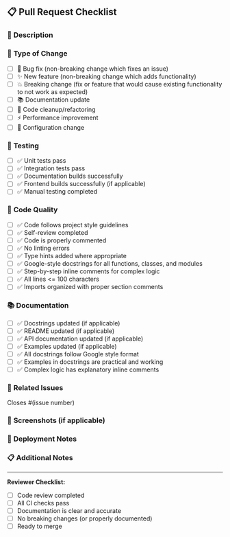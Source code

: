 ## 📋 Pull Request Checklist

### 🎯 **Description**
<!-- Provide a clear and concise description of what this PR does -->

### 🔄 **Type of Change**
- [ ] 🐛 Bug fix (non-breaking change which fixes an issue)
- [ ] ✨ New feature (non-breaking change which adds functionality)
- [ ] 💥 Breaking change (fix or feature that would cause existing functionality to not work as expected)
- [ ] 📚 Documentation update
- [ ] 🧹 Code cleanup/refactoring
- [ ] ⚡ Performance improvement
- [ ] 🔧 Configuration change

### 🧪 **Testing**
- [ ] ✅ Unit tests pass
- [ ] ✅ Integration tests pass
- [ ] ✅ Documentation builds successfully
- [ ] ✅ Frontend builds successfully (if applicable)
- [ ] ✅ Manual testing completed

### 📝 **Code Quality**
- [ ] ✅ Code follows project style guidelines
- [ ] ✅ Self-review completed
- [ ] ✅ Code is properly commented
- [ ] ✅ No linting errors
- [ ] ✅ Type hints added where appropriate
- [ ] ✅ Google-style docstrings for all functions, classes, and modules
- [ ] ✅ Step-by-step inline comments for complex logic
- [ ] ✅ All lines <= 100 characters
- [ ] ✅ Imports organized with proper section comments

### 📚 **Documentation**
- [ ] ✅ Docstrings updated (if applicable)
- [ ] ✅ README updated (if applicable)
- [ ] ✅ API documentation updated (if applicable)
- [ ] ✅ Examples updated (if applicable)
- [ ] ✅ All docstrings follow Google style format
- [ ] ✅ Examples in docstrings are practical and working
- [ ] ✅ Complex logic has explanatory inline comments

### 🔗 **Related Issues**
<!-- Link any related issues here -->
Closes #(issue number)

### 📸 **Screenshots** (if applicable)
<!-- Add screenshots to help explain your changes -->

### 🚀 **Deployment Notes**
<!-- Any special deployment considerations -->

### 📋 **Additional Notes**
<!-- Any additional information that reviewers should know -->

---

**Reviewer Checklist:**
- [ ] Code review completed
- [ ] All CI checks pass
- [ ] Documentation is clear and accurate
- [ ] No breaking changes (or properly documented)
- [ ] Ready to merge
